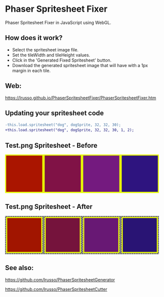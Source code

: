 # Phaser Spritesheet Fixer

Phaser Spritesheet Fixer in JavaScript using WebGL.

## How does it work?

* Select the spritesheet image file.
* Set the tileWidth and tileHeight values.
* Click in the 'Generated Fixed Spritesheet' button.
* Download the generated spritesheet image that will have with a 1px margin in each tile.

## Web:

https://lrusso.github.io/PhaserSpritesheetFixer/PhaserSpritesheetFixer.htm

## Updating your spritesheet code

```diff
-this.load.spritesheet("dog", dogSprite, 32, 32, 30);
+this.load.spritesheet("dog", dogSprite, 32, 32, 30, 1, 2);
```

## Test.png Spritesheet - Before

![alt screenshot](https://raw.githubusercontent.com/lrusso/PhaserSpritesheetFixer/master/TestBefore.png)

## Test.png Spritesheet - After

![alt screenshot](https://raw.githubusercontent.com/lrusso/PhaserSpritesheetFixer/master/TestAfter.png)

## See also:

https://github.com/lrusso/PhaserSpritesheetGenerator

https://github.com/lrusso/PhaserSpritesheetCutter
